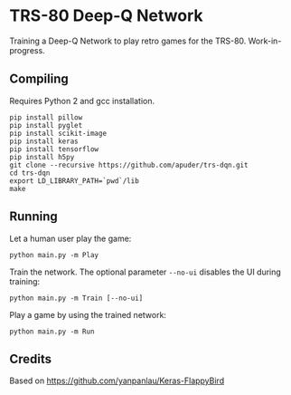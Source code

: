 
TRS-80 Deep-Q Network
=====================

Training a Deep-Q Network to play retro games for the TRS-80.
Work-in-progress.

Compiling
---------

Requires Python 2 and gcc installation.

```
pip install pillow
pip install pyglet
pip install scikit-image
pip install keras
pip install tensorflow
pip install h5py
git clone --recursive https://github.com/apuder/trs-dqn.git
cd trs-dqn
export LD_LIBRARY_PATH=`pwd`/lib
make
```

Running
-------

Let a human user play the game:

```
python main.py -m Play

```

Train the network. The optional parameter `--no-ui` disables the UI during training:

```
python main.py -m Train [--no-ui]

```

Play a game by using the trained network:

```
python main.py -m Run

```


Credits
-------

Based on <https://github.com/yanpanlau/Keras-FlappyBird>
